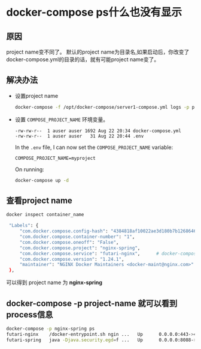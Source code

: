 # docker-compose ps什么也没有显示

## 原因

project name变不同了。 默认的project name为目录名,如果启动后，你改变了docker-compose.yml的目录的话，就有可能project name变了。

## 解决办法

- 设置project name

  ```sh
  docker-compose -f /opt/docker-compose/server1-compose.yml logs -p projectname
  ```

- 设置 `COMPOSE_PROJECT_NAME` 环境变量。

  ```
  -rw-rw-r--  1 auser auser 1692 Aug 22 20:34 docker-compose.yml
  -rw-rw-r--  1 auser auser   31 Aug 22 20:44 .env
  ```

  In the `.env` file, I can now set the `COMPOSE_PROJECT_NAME` variable:

  ```
  COMPOSE_PROJECT_NAME=myproject
  ```

  On running:

  ```sh
  docker-compose up -d
  ```

## 查看project name

```sh
docker inspect container_name

 "Labels": {
     "com.docker.compose.config-hash": "4384818af10022ae3d180b7b1268646cf13516589b4949ca4d69b1d7486c5a0a",
     "com.docker.compose.container-number": "1",
     "com.docker.compose.oneoff": "False",
     "com.docker.compose.project": "nginx-spring",
     "com.docker.compose.service": "futari-nginx",      # docker-compose project name
     "com.docker.compose.version": "1.24.1",
     "maintainer": "NGINX Docker Maintainers <docker-maint@nginx.com>"
 },
```

可以得到 project name 为 **nginx-spring**

## docker-compose -p project-name 就可以看到  process信息

```sh
docker-compose -p nginx-spring ps
futari-nginx    /docker-entrypoint.sh ngin ...   Up      0.0.0.0:443->443/tcp, 0.0.0.0:80->80/tcp
futari-spring   java -Djava.security.egd=f ...   Up      0.0.0.0:8088->8088/tcp

```

